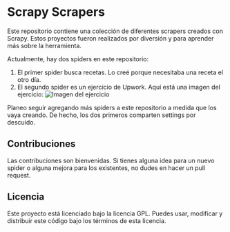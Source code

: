 # Scrapy Scrapers

Este repositorio contiene una colección de diferentes scrapers creados con Scrapy. Estos proyectos fueron realizados por diversión y para aprender más sobre la herramienta.

Actualmente, hay dos spiders en este repositorio:

1. El primer spider busca recetas. Lo creé porque necesitaba una receta el otro día.
2. El segundo spider es un ejercicio de Upwork. Aquí está una imagen del ejercicio: ![Imagen del ejercicio](https://github.com/EgoitzAB/Scrapy_projects/blob/main/upwork.png)

Planeo seguir agregando más spiders a este repositorio a medida que los vaya creando. De hecho, los dos primeros comparten settings por descuido.

## Contribuciones

Las contribuciones son bienvenidas. Si tienes alguna idea para un nuevo spider o alguna mejora para los existentes, no dudes en hacer un pull request.

## Licencia

Este proyecto está licenciado bajo la licencia GPL. Puedes usar, modificar y distribuir este código bajo los términos de esta licencia.